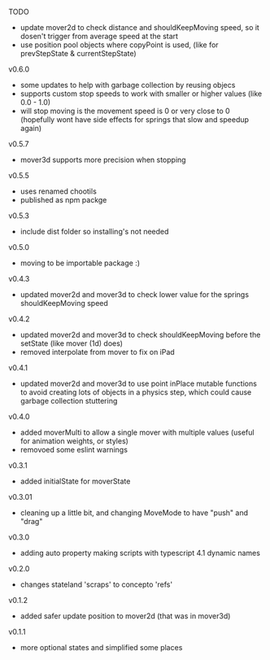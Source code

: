 TODO

- update mover2d to check distance and shouldKeepMoving speed, so it dosen't trigger from average speed at the start
- use position pool objects where copyPoint is used, (like for prevStepState & currentStepState)

v0.6.0

- some updates to help with garbage collection by reusing objecs
- supports custom stop speeds to work with smaller or higher values (like 0.0 - 1.0)
- will stop moving is the movement speed is 0 or very close to 0 (hopefully wont have side effects for springs that slow and speedup again)

v0.5.7

- mover3d supports more precision when stopping

v0.5.5

- uses renamed chootils
- published as npm packge

v0.5.3

- include dist folder so installing's not needed

v0.5.0

- moving to be importable package :)

v0.4.3

- updated mover2d and mover3d to check lower value for the springs shouldKeepMoving speed

v0.4.2

- updated mover2d and mover3d to check shouldKeepMoving before the setState (like mover (1d) does)
- removed interpolate from mover to fix on iPad

v0.4.1

- updated mover2d and mover3d to use point inPlace mutable functions to avoid creating lots of objects in a physics step,
  which could cause garbage collection stuttering

v0.4.0

- added moverMulti to allow a single mover with multiple values (useful for animation weights, or styles)
- removoed some eslint warnings

v0.3.1

- added initialState for moverState

v0.3.01

- cleaning up a little bit, and changing MoveMode to have "push" and "drag"

v0.3.0

- adding auto property making scripts with typescript 4.1 dynamic names

v0.2.0

- changes stateland 'scraps' to concepto 'refs'

v0.1.2

- added safer update position to mover2d (that was in mover3d)

v0.1.1

- more optional states and simplified some places
